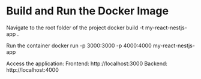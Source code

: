 # Build and Run the Docker Image

Navigate to the root folder of the project
docker build -t my-react-nestjs-app .

Run the container
docker run -p 3000:3000 -p 4000:4000 my-react-nestjs-app

Access the application:
Frontend: http://localhost:3000
Backend: http://localhost:4000
